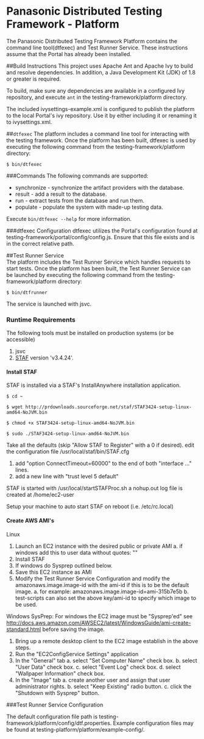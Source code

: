 Panasonic Distributed Testing Framework - Platform
===

The Panasonic Distributed Testing Framework Platform contains the command line tool(dtfexec) and Test Runner Service. These instructions assume that the Portal has already been installed.

##Build Instructions
This project uses Apache Ant and Apache Ivy to build and resolve dependencies. In addition, a Java Development Kit (JDK) of 1.8 or greater is required.

To build, make sure any dependencies are available in a configured Ivy repository, and execute `ant` in the testing-framework/platform directory.

The included ivysettings-example.xml is configured to publish the platform to the local Portal's ivy repository. Use it by either including it or renaming it to ivysettings.xml.

##`dtfexec`
The platform includes a command line tool for interacting with the testing framework. Once the platform has been built, dtfexec is used by executing the following command from the testing-framework/platform directory:

`$ bin/dtfexec`

###Commands
The following commands are supported:

 - synchronize - synchronize the artifact providers with the database.
 - result - add a result to the database.
 - run - extract tests from the database and run them.
 - populate - populate the system with made-up testing data.

Execute `bin/dtfexec --help` for more information.

###dtfexec Configuration
dtfexec utilizes the Portal's configuration found at testing-framework/portal/config/config.js. Ensure that this file exists and is in the correct relative path. 

##Test Runner Service  
The platform includes the Test Runner Service which handles requests to start tests. Once the platform has been built, the Test Runner Service can be launched by executing the following command from the testing-framework/platform directory:

`$ bin/dtfrunner`

The service is launched with jsvc.

### Runtime Requirements
The following tools must be installed on production systems (or be accessible)

1. jsvc
2. [STAF](http://prdownloads.sourceforge.net/staf/STAF3424-setup-linux-amd64-NoJVM.bin?download) version 'v3.4.24'.

#### Install STAF
STAF is installed via a STAF's InstallAnywhere installation application.

`$ cd ~`

`$ wget http://prdownloads.sourceforge.net/staf/STAF3424-setup-linux-amd64-NoJVM.bin`

`$ chmod +x STAF3424-setup-linux-amd64-NoJVM.bin`

`$ sudo ./STAF3424-setup-linux-amd64-NoJVM.bin`

Take all the defaults (skip "Allow STAF to Register" with a 0 if desired).
edit the configuration file /usr/local/staf/bin/STAF.cfg
1. add "option ConnectTimeout=60000" to the end of both "interface ..." lines.
2. add a new line with "trust level 5 default" 

STAF is started with /usr/local/startSTAFProc.sh
a nohup.out log file is created at /home/ec2-user

Setup your machine to auto start STAF on reboot (i.e. /etc/rc.local)

#### Create AWS AMI's
Linux
1. Launch an EC2 instance with the desired public or private AMI 
	a. if windows add this to user data without quotes: "<script>\\STAF\\startSTAFProc.bat</script>" 
2. Install STAF
3. If windows do Sysprep outlined below.
4. Save this EC2 instance as AMI
5. Modify the Test Runner Service Configuration and modify the amazonaws.image.image-id with the ami-id if this is to be the default image.
	a. for example: amazonaws.image.image-id=ami-315b7e5b
	b. test-scripts can also set the above key/ami-id to specify which image to be used.

Windows SysPrep:
For windows the EC2 image must be "Sysprep'ed" see http://docs.aws.amazon.com/AWSEC2/latest/WindowsGuide/ami-create-standard.html before saving the image.
1. Bring up a remote desktop client to the EC2 image establish in the above steps.
2. Run the "EC2ConfigService Settings" application
3. In the "General" tab
	a. select "Set Computer Name" check box.
	b. select "User Data" check box.
	c. select "Event Log" check box.
	d. select "Wallpaper Information" check box.
4. In the "Image" tab
	a. create another user and assign that user administrator rights.
	b. select "Keep Existing" radio button.
	c. click the "Shutdown with Sysprep" button.

###Test Runner Service Configuration

The default configuration file path is testing-framework/platform/config/dtf.properties. Example configuration files may be found at testing-platform/platform/example-config/.

